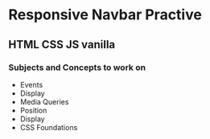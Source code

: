 # Responsive Navbar Practive
## HTML CSS JS vanilla 

### Subjects and Concepts to work on
- Events
- Display
- Media Queries
- Position
- Display
- CSS Foundations 
